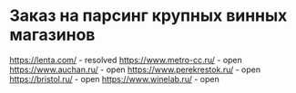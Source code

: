 # Заказ на парсинг крупных винных магазинов
https://lenta.com/ - resolved
https://www.metro-cc.ru/ - open
https://www.auchan.ru/ - open
https://www.perekrestok.ru/ - open
https://bristol.ru/ - open
https://www.winelab.ru/ - open
